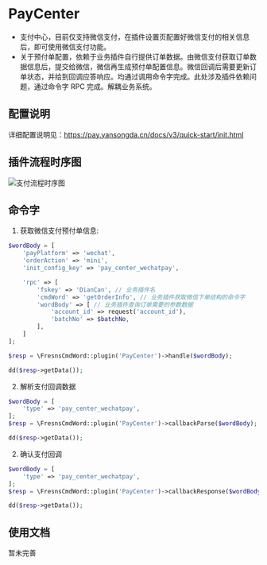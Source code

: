 # PayCenter

- 支付中心，目前仅支持微信支付，在插件设置页配置好微信支付的相关信息后，即可使用微信支付功能。
- 关于预付单配置，依赖于业务插件自行提供订单数据。由微信支付获取订单数据信息后，提交给微信，微信再生成预付单配置信息。微信回调后需要更新订单状态，并给到回调应答响应。均通过调用命令字完成。此处涉及插件依赖问题，通过命令字 RPC 完成。解耦业务系统。

## 配置说明

详细配置说明见：https://pay.yansongda.cn/docs/v3/quick-start/init.html


## 插件流程时序图

<img src="https://marketplace.plugins-world.cn/storage/images/app_images/202309/05/支付流程时序图.jpg" data-image-url="https://marketplace.plugins-world.cn/storage/images/app_images/202309/05/支付流程时序图.jpg" alt="支付流程时序图" title="支付流程时序图" class="w-100 image_preview">

## 命令字

1. 获取微信支付预付单信息:
```php
$wordBody = [
    'payPlatform' => 'wechat',
    'orderAction' => 'mini',
    'init_config_key' => 'pay_center_wechatpay',

    'rpc' => [
        'fskey' => 'DianCan', // 业务插件名
        'cmdWord' => 'getOrderInfo', // 业务插件获取微信下单结构的命令字
        'wordBody' => [ // 业务插件查询订单需要的参数数据
            'account_id' => request('account_id'),
            'batchNo' => $batchNo,
        ],
    ]
];

$resp = \FresnsCmdWord::plugin('PayCenter')->handle($wordBody);

dd($resp->getData());
```

2. 解析支付回调数据
```php
$wordBody = [
    'type' => 'pay_center_wechatpay',
];
$resp = \FresnsCmdWord::plugin('PayCenter')->callbackParse($wordBody);

dd($resp->getData());
```


2. 确认支付回调
```php
$wordBody = [
    'type' => 'pay_center_wechatpay',
];
$resp = \FresnsCmdWord::plugin('PayCenter')->callbackResponse($wordBody);

dd($resp->getData());
```


## 使用文档

暂未完善
